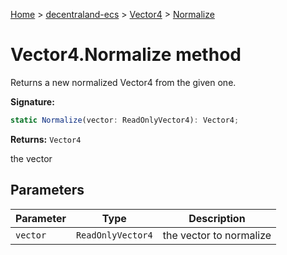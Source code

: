 [Home](./index) &gt; [decentraland-ecs](./decentraland-ecs.md) &gt; [Vector4](./decentraland-ecs.vector4.md) &gt; [Normalize](./decentraland-ecs.vector4.normalize.md)

# Vector4.Normalize method

Returns a new normalized Vector4 from the given one.

**Signature:**
```javascript
static Normalize(vector: ReadOnlyVector4): Vector4;
```
**Returns:** `Vector4`

the vector

## Parameters

|  Parameter | Type | Description |
|  --- | --- | --- |
|  `vector` | `ReadOnlyVector4` | the vector to normalize |

